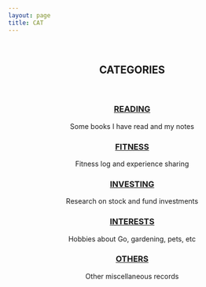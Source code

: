```yaml
---
layout: page
title: CAT
---
```


<center>
<br>
<p><b><h2>CATEGORIES</h2></b></p>
<br>
<p><b><h3><a href="/categories/READING">READING</a></h3></b></p>
<p>Some books I have read and my notes</p>
<p><b><h3><a href="/categories/cat-fitness">FITNESS</a></h3></b></p>
<p>Fitness log and experience sharing</p>
<p><b><h3><a href="/categories/cat-investing">INVESTING</a></h3></b></p>
<p>Research on stock and fund investments</p>
<p><b><h3><a href="/categories/cat-interests">INTERESTS</a></h3></b></p>
<p>Hobbies about Go, gardening, pets, etc</p>
<p><b><h3><a href="/categories/cat-others">OTHERS</a></h3></b></p>
<p>Other miscellaneous records</p>